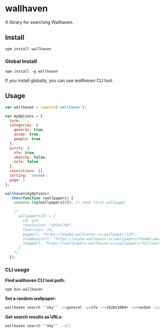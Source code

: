 # wallhaven

A library for searching Wallhaven.

## Install

```
npm install wallhaven
```

### Global Install

```
npm install -g wallhaven
```

If you install globally, you can use *wallhaven* CLI tool.

## Usage

```js
var wallhaven = require('wallhaven');

var myOptions = {
  term: '',
  categories: {
    general: true,
    anime: true,
    people: true
  },
  purity: {
    sfw: true,
    sketchy: false,
    nsfw: false
  },
  resolutions: [],
  sorting: 'random',
  page: 1
};

wallhaven(myOptions)
  .then(function (wallpapers) {
    console.log(wallpapers[0]); // show first wallpaper

    /*
      wallpapers[0] = {
        id: 123,
        resolution: "1024x768",
        favorites: 10,
        pageUrl: "https://alpha.wallhaven.cc/wallpaper/123",
        thumbnailUrl: "https://alpha.wallhaven.cc/wallpapers/thumb/small/th-123.jpg",
        imageUrl: "https://wallpapers.wallhaven.cc/wallpapers/full/wallhaven-123.jpg"
      }
    */
  });
```

### CLI usage

**Find wallhaven CLI tool path:**

```
npm bin wallhaven
```

**Set a random wallpaper:**

```sh
wallhaven search ""sky"" -c=general -p=sfw -r=1920x1080+ -s=random -i=1 --set
```

**Get search results as URLs:**

```sh
wallhaven search ""sky"" --all
```
